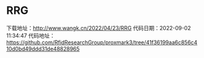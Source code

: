 # RRG
下载地址：http://www.wangk.cn/2022/04/23/RRG
代码日期：2022-09-02 11:34:47
代码地址：https://github.com/RfidResearchGroup/proxmark3/tree/41f36199aa6c856c410d0bd49ddd31de48828965

